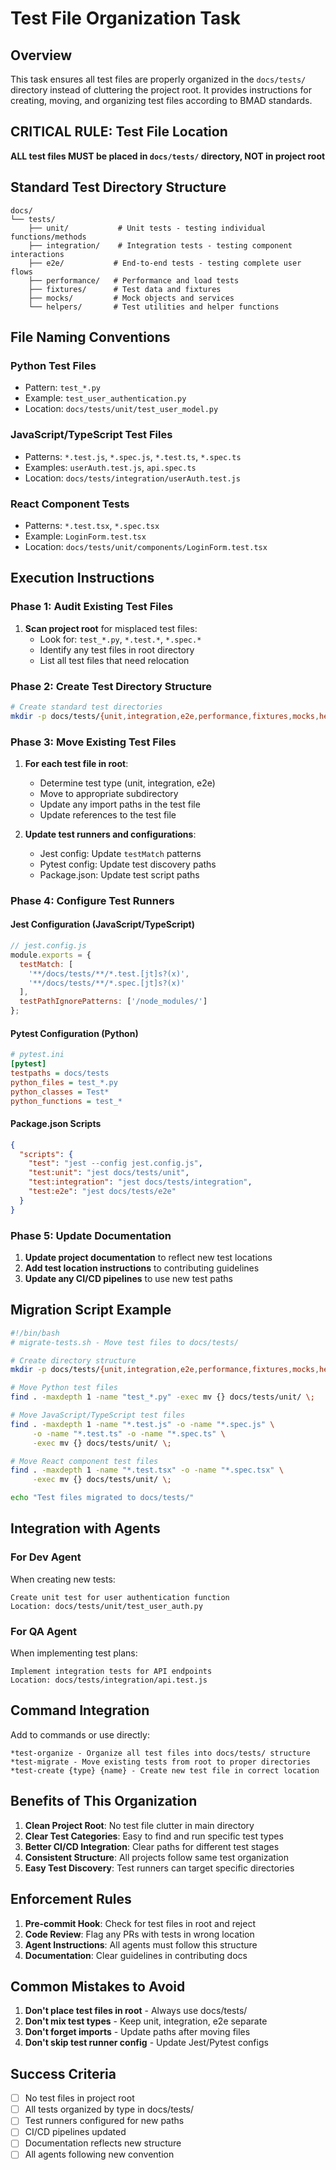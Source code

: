 # Test File Organization Task

## Overview
This task ensures all test files are properly organized in the `docs/tests/` directory instead of cluttering the project root. It provides instructions for creating, moving, and organizing test files according to BMAD standards.

## CRITICAL RULE: Test File Location

**ALL test files MUST be placed in `docs/tests/` directory, NOT in project root**

## Standard Test Directory Structure

```
docs/
└── tests/
    ├── unit/           # Unit tests - testing individual functions/methods
    ├── integration/    # Integration tests - testing component interactions
    ├── e2e/           # End-to-end tests - testing complete user flows
    ├── performance/   # Performance and load tests
    ├── fixtures/      # Test data and fixtures
    ├── mocks/         # Mock objects and services
    └── helpers/       # Test utilities and helper functions
```

## File Naming Conventions

### Python Test Files
- Pattern: `test_*.py`
- Example: `test_user_authentication.py`
- Location: `docs/tests/unit/test_user_model.py`

### JavaScript/TypeScript Test Files
- Patterns: `*.test.js`, `*.spec.js`, `*.test.ts`, `*.spec.ts`
- Examples: `userAuth.test.js`, `api.spec.ts`
- Location: `docs/tests/integration/userAuth.test.js`

### React Component Tests
- Patterns: `*.test.tsx`, `*.spec.tsx`
- Example: `LoginForm.test.tsx`
- Location: `docs/tests/unit/components/LoginForm.test.tsx`

## Execution Instructions

### Phase 1: Audit Existing Test Files

1. **Scan project root** for misplaced test files:
   - Look for: `test_*.py`, `*.test.*`, `*.spec.*`
   - Identify any test files in root directory
   - List all test files that need relocation

### Phase 2: Create Test Directory Structure

```bash
# Create standard test directories
mkdir -p docs/tests/{unit,integration,e2e,performance,fixtures,mocks,helpers}
```

### Phase 3: Move Existing Test Files

1. **For each test file in root**:
   - Determine test type (unit, integration, e2e)
   - Move to appropriate subdirectory
   - Update any import paths in the test file
   - Update references to the test file

2. **Update test runners and configurations**:
   - Jest config: Update `testMatch` patterns
   - Pytest config: Update test discovery paths
   - Package.json: Update test script paths

### Phase 4: Configure Test Runners

#### Jest Configuration (JavaScript/TypeScript)
```javascript
// jest.config.js
module.exports = {
  testMatch: [
    '**/docs/tests/**/*.test.[jt]s?(x)',
    '**/docs/tests/**/*.spec.[jt]s?(x)'
  ],
  testPathIgnorePatterns: ['/node_modules/']
};
```

#### Pytest Configuration (Python)
```ini
# pytest.ini
[pytest]
testpaths = docs/tests
python_files = test_*.py
python_classes = Test*
python_functions = test_*
```

#### Package.json Scripts
```json
{
  "scripts": {
    "test": "jest --config jest.config.js",
    "test:unit": "jest docs/tests/unit",
    "test:integration": "jest docs/tests/integration",
    "test:e2e": "jest docs/tests/e2e"
  }
}
```

### Phase 5: Update Documentation

1. **Update project documentation** to reflect new test locations
2. **Add test location instructions** to contributing guidelines
3. **Update any CI/CD pipelines** to use new test paths

## Migration Script Example

```bash
#!/bin/bash
# migrate-tests.sh - Move test files to docs/tests/

# Create directory structure
mkdir -p docs/tests/{unit,integration,e2e,performance,fixtures,mocks,helpers}

# Move Python test files
find . -maxdepth 1 -name "test_*.py" -exec mv {} docs/tests/unit/ \;

# Move JavaScript/TypeScript test files
find . -maxdepth 1 -name "*.test.js" -o -name "*.spec.js" \
     -o -name "*.test.ts" -o -name "*.spec.ts" \
     -exec mv {} docs/tests/unit/ \;

# Move React component test files
find . -maxdepth 1 -name "*.test.tsx" -o -name "*.spec.tsx" \
     -exec mv {} docs/tests/unit/ \;

echo "Test files migrated to docs/tests/"
```

## Integration with Agents

### For Dev Agent
When creating new tests:
```
Create unit test for user authentication function
Location: docs/tests/unit/test_user_auth.py
```

### For QA Agent
When implementing test plans:
```
Implement integration tests for API endpoints
Location: docs/tests/integration/api.test.js
```

## Command Integration

Add to commands or use directly:
```
*test-organize - Organize all test files into docs/tests/ structure
*test-migrate - Move existing tests from root to proper directories
*test-create {type} {name} - Create new test file in correct location
```

## Benefits of This Organization

1. **Clean Project Root**: No test file clutter in main directory
2. **Clear Test Categories**: Easy to find and run specific test types
3. **Better CI/CD Integration**: Clear paths for different test stages
4. **Consistent Structure**: All projects follow same test organization
5. **Easy Test Discovery**: Test runners can target specific directories

## Enforcement Rules

1. **Pre-commit Hook**: Check for test files in root and reject
2. **Code Review**: Flag any PRs with tests in wrong location
3. **Agent Instructions**: All agents must follow this structure
4. **Documentation**: Clear guidelines in contributing docs

## Common Mistakes to Avoid

1. **Don't place test files in root** - Always use docs/tests/
2. **Don't mix test types** - Keep unit, integration, e2e separate
3. **Don't forget imports** - Update paths after moving files
4. **Don't skip test runner config** - Update Jest/Pytest configs

## Success Criteria

- [ ] No test files in project root
- [ ] All tests organized by type in docs/tests/
- [ ] Test runners configured for new paths
- [ ] CI/CD pipelines updated
- [ ] Documentation reflects new structure
- [ ] All agents following new convention